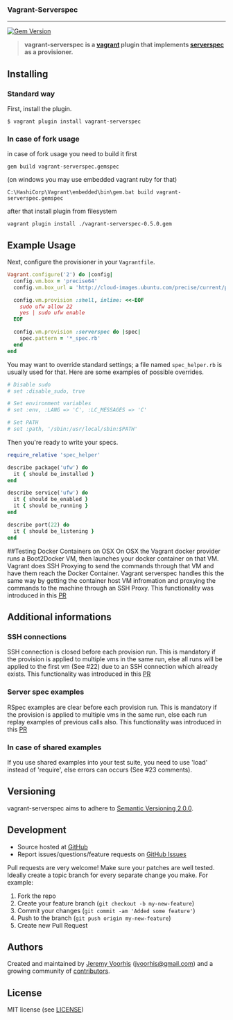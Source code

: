 ### Vagrant-Serverspec
***

[![Gem Version](https://badge.fury.io/rb/vagrant-serverspec.svg)](http://badge.fury.io/rb/vagrant-serverspec)

> **vagrant-serverspec is a [vagrant][vagrant] plugin that implements
> [serverspec][serverspec] as a provisioner.**

## Installing
### Standard way
First, install the plugin.

```shell
$ vagrant plugin install vagrant-serverspec
```
### In case of fork usage
in case of fork usage you need to build it first
```shell
gem build vagrant-serverspec.gemspec
```
(on windows you may use embedded vagrant ruby for that)
```shell
C:\HashiCorp\Vagrant\embedded\bin\gem.bat build vagrant-serverspec.gemspec
```
after that install plugin from filesystem
```shell
vagrant plugin install ./vagrant-serverspec-0.5.0.gem
```

## Example Usage

Next, configure the provisioner in your `Vagrantfile`.

```ruby
Vagrant.configure('2') do |config|
  config.vm.box = 'precise64'
  config.vm.box_url = 'http://cloud-images.ubuntu.com/precise/current/precise-server-cloudimg-vagrant-amd64-disk1.box'

  config.vm.provision :shell, inline: <<-EOF
    sudo ufw allow 22
    yes | sudo ufw enable
  EOF

  config.vm.provision :serverspec do |spec|
    spec.pattern = '*_spec.rb'
  end
end
```

You may want to override standard settings; a file named `spec_helper.rb` is usually used for that. Here are some examples of possible overrides.

```ruby
# Disable sudo
# set :disable_sudo, true

# Set environment variables
# set :env, :LANG => 'C', :LC_MESSAGES => 'C' 

# Set PATH
# set :path, '/sbin:/usr/local/sbin:$PATH'
```

Then you're ready to write your specs.

```ruby
require_relative 'spec_helper'

describe package('ufw') do
  it { should be_installed }
end

describe service('ufw') do
  it { should be_enabled }
  it { should be_running }
end

describe port(22) do
  it { should be_listening }
end
```

##Testing Docker Containers on OSX
On OSX the Vagrant docker provider runs a Boot2Docker VM, then launches your docker container on that VM. Vagrant does SSH Proxying to send the commands through that VM and have them reach the Docker Container. Vagrant serverspec handles this the same way by getting the container host VM infromation and proxying the commands to the machine through an SSH Proxy. This functionality was introduced in this [PR](https://github.com/jvoorhis/vagrant-serverspec/pull/17) 

## Additional informations

### SSH connections

SSH connection is closed before each provision run.
This is mandatory if the provision is applied to multiple vms in the same run,
else all runs will be applied to the first vm (See #22) due to an SSH
connection which already exists.
This functionality was introduced in this [PR](https://github.com/jvoorhis/vagrant-serverspec/pull/23)

### Server spec examples

RSpec examples are clear before each provision run.
This is mandatory if the provision is applied to multiple vms in the same run,
else each run replay examples of previous calls also.
This functionality was introduced in this [PR](https://github.com/jvoorhis/vagrant-serverspec/pull/23)

### In case of shared examples

If you use shared examples into your test suite, you need to use 'load' instead
of 'require', else errors can occurs (See #23 comments).

## Versioning

vagrant-serverspec aims to adhere to [Semantic Versioning 2.0.0][semver].

## Development

* Source hosted at [GitHub][repo]
* Report issues/questions/feature requests on [GitHub Issues][issues]

Pull requests are very welcome! Make sure your patches are well tested.
Ideally create a topic branch for every separate change you make. For
example:

1. Fork the repo
2. Create your feature branch (`git checkout -b my-new-feature`)
3. Commit your changes (`git commit -am 'Added some feature'`)
4. Push to the branch (`git push origin my-new-feature`)
5. Create new Pull Request

## Authors

Created and maintained by [Jeremy Voorhis][jvoorhis] (<jvoorhis@gmail.com>) and
a growing community of [contributors][contributors].

## License

MIT license (see [LICENSE][license])

[vagrant]: http://vagrantup.com
[serverspec]: http://serverspec.org
[semver]: http://semver.org/

[repo]: https://github.com/jvoorhis/vagrant-serverspec
[issues]: https://github.com/jvoorhis/vagrant-serverspec/issues

[jvoorhis]: https://github.com/jvoorhis
[contributors]: https://github.com/jvoorhis/vagrant-serverspec/graphs/contributors

[license]: https://github.com/jvoorhis/vagrant-serverspec/blob/master/LICENSE
